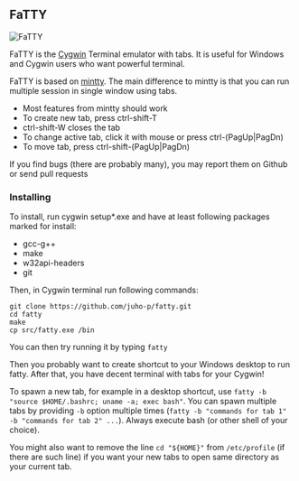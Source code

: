 FaTTY
-----

![FaTTY](http://i.imgur.com/ZMpvcNH.png)

FaTTY is the [Cygwin](http://cygwin.com) Terminal emulator with tabs. It is
useful for Windows and Cygwin users who want powerful terminal.

FaTTY is based on [mintty](https://github.com/mintty/mintty). The main
difference to mintty is that you can run multiple session in single window
using tabs.

* Most features from mintty should work
* To create new tab, press ctrl-shift-T
* ctrl-shift-W closes the tab
* To change active tab, click it with mouse or press ctrl-(PagUp|PagDn)
* To move tab, press ctrl-shift-(PagUp|PagDn)

If you find bugs (there are probably many), you may report them on Github or
send pull requests

### Installing

To install, run cygwin setup\*.exe and have at least following packages marked for
install:

* gcc-g++
* make
* w32api-headers
* git

Then, in Cygwin terminal run following commands:

    git clone https://github.com/juho-p/fatty.git
    cd fatty
    make
    cp src/fatty.exe /bin
  
You can then try running it by typing `fatty`
  
Then you probably want to create shortcut to your Windows desktop to run fatty.
After that, you have decent terminal with tabs for your Cygwin!

To spawn a new tab, for example in a desktop shortcut, use `fatty -b "source $HOME/.bashrc; uname -a; exec bash"`.
You can spawn multiple tabs by providing `-b` option multiple times
(`fatty -b "commands for tab 1" -b "commands for tab 2" ...`). Always
execute bash (or other shell of your choice).

You might also want to remove the line `cd "${HOME}"` from `/etc/profile` (if
there are such line) if you want your new tabs to open same directory as your
current tab.
